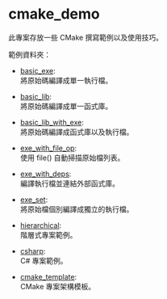 # cmake_demo

此專案存放一些 CMake 撰寫範例以及使用技巧。

範例資料夾：
- [basic_exe](basic_exe): <br>
    將原始碼編譯成單一執行檔。

- [basic_lib](basic_lib): <br>
    將原始碼編譯成單一函式庫。

- [basic_lib_with_exe](basic_lib_with_exe): <br>
    將原始碼編譯成函式庫以及執行檔。

- [exe_with_file_op](exe_with_file_op): <br>
    使用 file() 自動掃描原始檔列表。

- [exe_with_deps](exe_with_deps): <br>
    編譯執行檔並連結外部函式庫。

- [exe_set](exe_set): <br>
    將原始檔個別編譯成獨立的執行檔。

- [hierarchical](hierarchical): <br>
    階層式專案範例。

- [csharp](csharp): <br>
    C# 專案範例。

- [cmake_template](http://140.127.205.188/jamesljlster/cmake_template): <br>
    CMake 專案架構模板。